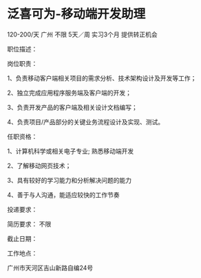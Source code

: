 # 泛喜可为-移动端开发助理

120-200/天 广州 不限 5天／周 实习3个月 提供转正机会

职位描述：

岗位职责：

1、负责移动客户端相关项目的需求分析、技术架构设计及开发等工作；

2、独立完成应用程序服务端及客户端的开发；

3、负责开发产品的客户端及相关设计文档编写；

4、负责项目/产品部分的关键业务流程设计及实现、测试。

任职资格：

1、计算机科学或相关电子专业; 熟悉移动端开发

2、了解移动网页技术；

3、具有较好的学习能力和分析解决问题的能力

4、善于与人沟通，能适应较快的工作节奏

投递要求：

简历要求： 不限

截止日期：

工作地点：

广州市天河区吉山新路自编24号